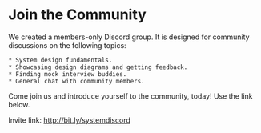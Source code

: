 
# Join the Community

We created a members-only Discord group. It is designed for community discussions on the following topics:

	* System design fundamentals.
	* Showcasing design diagrams and getting feedback.
	* Finding mock interview buddies.
	* General chat with community members.

Come join us and introduce yourself to the community, today! Use the link below.

Invite link: http://bit.ly/systemdiscord
